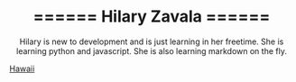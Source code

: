 <h1 style="text-align: center;">====== Hilary Zavala ======</h1> 

<p style="text-align: center;">Hilary is new to development and is just learning in her freetime. She is learning python and javascript. She is also learning markdown on the fly.</p>

[Hawaii](https://drive.google.com/file/d/0B6eYc3lmD77nNXdqMjNzVWh2b24yTmdVYWdiZDFiM2lldGZF/view?usp=sharing "Hawaii")

